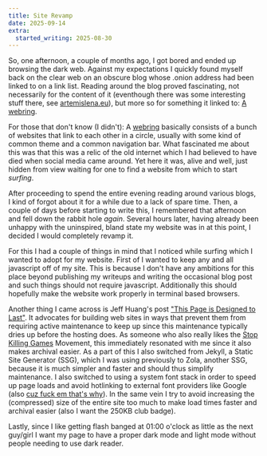 ```yaml
---
title: Site Revamp
date: 2025-09-14
extra:
  started_writing: 2025-08-30
---
```


So, one afternoon, a couple of months ago, I got bored and ended up browsing the dark web.
Against my expectations I quickly found myself back on the clear web on an obscure blog whose .onion address had been linked to on a link list.
Reading around the blog proved fascinating, not necessarily for the content of it (eventhough there was some interesting stuff there, see [artemislena.eu](https://artemislena.eu/)), but more so for something it linked to: <u>A webring</u>.

For those that don't know (I didn't): A [webring](https://wikipedia.org/wiki/webring) basically consists of a bunch of websites that link to each other in a circle, usually with some kind of common theme and a common navigation bar.
What fascinated me about this was that this was a relic of the old internet which I had believed to have died when social media came around.
Yet here it was, alive and well, just hidden from view waiting for one to find a website from which to start *surfing*.

After proceeding to spend the entire evening reading around various blogs, I kind of forgot about it for a while due to a lack of spare time.
Then, a couple of days before starting to write this, I remembered that afternoon and fell down the rabbit hole *again*.
Several hours later, having already been unhappy with the uninspired, bland state my website was in at this point, I decided I would completely revamp it.

For this I had a couple of things in mind that I noticed while surfing which I wanted to adopt for my website.
First of I wanted to keep any and all javascript off of my site.
This is because I don't have any ambitions for this place beyond publishing my writeups and writing the occasional blog post and such things should not require javascript.
Additionally this should hopefully make the website work properly in terminal based browsers.

Another thing I came across is Jeff Huang's post ["This Page is Designed to Last"](https://jeffhuang.com/designed_to_last/).
It advocates for building web sites in ways that prevent them from requiring active maintenance to keep up since this maintenance typically dries up before the hosting does.
As someone who also really likes the [Stop Killing Games](https://www.stopkillinggames.com/) Movement, this immediately resonated with me since it also makes archival easier.
As a part of this I also switched from Jekyll, a Static Site Generator (SSG), which I was using previously to Zola, another SSG, because it is much simpler and faster and should thus simplify maintenance.
I also switched to using a system font stack in order to speed up page loads and avoid hotlinking to external font providers like Google (also [cuz fuck em that's why](https://www.youtube.com/watch?v=W_rGq5K_i3Q)).
In the same vein I try to avoid increasing the (compressed) size of the entire site too much to make load times faster and archival easier (also I want the 250KB club badge).

Lastly, since I like getting flash banged at 01:00 o'clock as little as the next guy/girl I want my page to have a proper dark mode and light mode without people needing to use dark reader.
